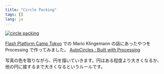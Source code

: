 ```yaml
---
title: "Circle Packing"
tags: []
lang: ja
---
```


[![circle packing](https://farm3.static.flickr.com/2799/4441104740_982bb52841_o.png "=500x333")](https://www.flickr.com/photos/branchiopoda/4441104740/ "circle packing by shuhei kagawa, on Flickr")

[Flash Platform Camp Tokyo](/blog/2010/03/18/flash-platform-camp-tokyo/) での Mario Klingemann の話にあったやつを Processing で作ってみました。
[AutoCircles : Built with Processing](/works/auto_circles/)

写真の色を取りながら、円を描いていきます。円はある程度より大きくなるか、他の円に接するまで大きくなるというルールです。
